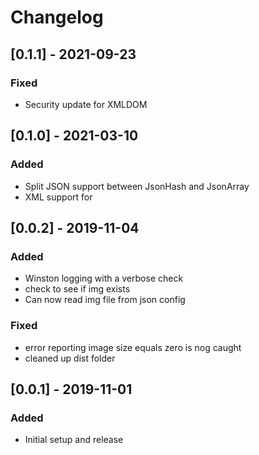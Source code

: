 # Changelog
## [0.1.1] - 2021-09-23
### Fixed
- Security update for XMLDOM


## [0.1.0] - 2021-03-10
### Added
- Split JSON support between JsonHash and JsonArray
- XML support for <TextureAtlas>

## [0.0.2] - 2019-11-04
### Added
- Winston logging with a verbose check
- check to see if img exists
- Can now read img file from json config

### Fixed
- error reporting image size equals zero is nog caught
- cleaned up dist folder

## [0.0.1] - 2019-11-01
### Added
- Initial setup and release
